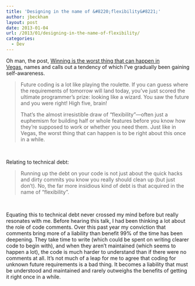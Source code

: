 ```yaml
---
title: 'Designing in the name of &#8220;flexibility&#8221;'
author: jbeckham
layout: post
date: 2013-01-04
url: /2013/01/designing-in-the-name-of-flexibility/
categories:
  - Dev
---
```

Oh man, the post, [Winning is the worst thing that can happen in Vegas][1], names and calls out a tendency of which I&#8217;ve gradually been gaining self-awareness.

> Future coding is a lot like playing the roulette. If you can guess where the requirements of tomorrow will land today, you&#8217;ve just scored the ultimate programmer’s prize: looking like a wizard. You saw the future and you were right! High five, brain!
> 
> That’s the almost irresistible draw of &#8220;flexibility&#8221;—often just a euphemism for building half or whole features before you know how they’re supposed to work or whether you need them. Just like in Vegas, the worst thing that can happen is to be right about this once in a while.

&nbsp;

Relating to technical debt:

> Running up the debt on your code is not just about the quick hacks and dirty commits you know you really should clean up (but just don’t). No, the far more insidious kind of debt is that acquired in the name of “flexibility”.

&nbsp;

Equating this to technical debt never crossed my mind before but really resonates with me. Before hearing this talk, I had been thinking a lot about the role of code comments. Over this past year my conviction that comments bring more of a liability than benefit 99% of the time has been deepening. They take time to write (which could be spent on writing clearer code to begin with), and when they aren&#8217;t maintained (which seems to happen a lot), the code is much harder to understand than if there were no comments at all. It&#8217;s not much of a leap for me to agree that coding for unknown future requirements is a bad thing. It becomes a liability that must be understood and maintained and rarely outweighs the benefits of getting it right once in a while.

 [1]: http://37signals.com/svn/posts/3384-winning-is-the-worst-thing-that-can-happen-in-vegas